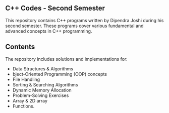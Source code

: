 ## C++ Codes - Second Semester

This repository contains C++ programs written by Dipendra Joshi during his second semester. These programs cover various fundamental and advanced concepts in C++ programming.

## Contents
The repository includes solutions and implementations for:
* Data Structures & Algorithms
* bject-Oriented Programming (OOP) concepts
* File Handling
* Sorting & Searching Algorithms
* Dynamic Memory Allocation
* Problem-Solving Exercises
* Array & 2D array
* Functions.

